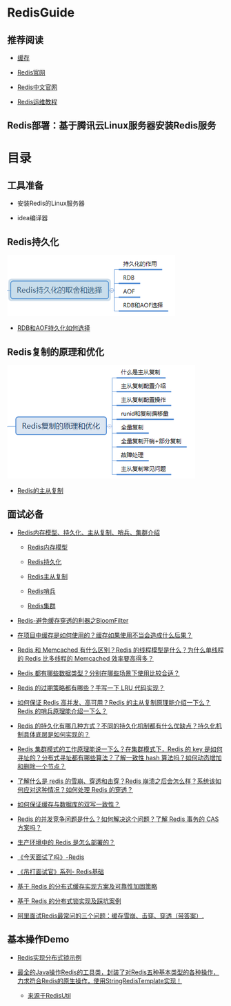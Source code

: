 RedisGuide
=====

推荐阅读
------

* <a href="https://github.com/doocs/advanced-java">缓存</a>

* <a href="https://redis.io/">Redis官网</a>

* <a href="http://www.redis.cn/">Redis中文官网</a>

* <a href="http://www.linuxe.cn/sort/redis">Redis运维教程</a>

Redis部署：基于腾讯云Linux服务器安装Redis服务
------
   
    
目录
====

工具准备
------

* 安装Redis的Linux服务器

* idea编译器

Redis持久化
------

![Redis持久化](https://github.com/DemoTransfer/Redis-Guide/blob/master/document/redis-guide/redis-persistence/picture/Redis%E6%8C%81%E4%B9%85%E5%8C%96.png)

* <a href="https://github.com/DemoTransfer/Redis-Guide/blob/master/document/redis-guide/redis-persistence/RDB%E5%92%8CAOF%E6%8C%81%E4%B9%85%E5%8C%96%E5%A6%82%E4%BD%95%E9%80%89%E6%8B%A9.md">RDB和AOF持久化如何选择</a>

Redis复制的原理和优化
------

![Redis复制的原理和优化](https://github.com/DemoTransfer/Redis-Guide/blob/master/document/redis-guide/redis-persistence/picture/Redis%E5%A4%8D%E5%88%B6%E7%9A%84%E5%8E%9F%E7%90%86%E5%92%8C%E4%BC%98%E5%8C%96.png)

* <a href="https://github.com/DemoTransfer/Redis-Guide/blob/master/document/redis-guide/redis-copy/Redis%E7%9A%84%E4%B8%BB%E4%BB%8E%E5%A4%8D%E5%88%B6.md">Redis的主从复制</a>

面试必备
------

* <a href="https://www.cnblogs.com/kismetv/category/1186633.html">Redis内存模型、持久化、主从复制、哨兵、集群介绍</a>

    * <a href="https://www.cnblogs.com/kismetv/p/8654978.html">Redis内存模型</a>
    
    * <a href="https://www.cnblogs.com/kismetv/p/9137897.html">Redis持久化</a>
    
    * <a href="https://www.cnblogs.com/kismetv/p/9236731.html">Redis主从复制</a>
    
    * <a href="https://www.cnblogs.com/kismetv/p/9609938.html">Redis哨兵</a>
    
    * <a href="https://www.cnblogs.com/kismetv/p/9853040.html">Redis集群</a>

* <a href="https://github.com/DemoTransfer/Redis-Guide/blob/master/document/basic/Redis-%E9%81%BF%E5%85%8D%E7%BC%93%E5%AD%98%E7%A9%BF%E9%80%8F%E7%9A%84%E5%88%A9%E5%99%A8%E4%B9%8BBloomFilter.md">Redis-避免缓存穿透的利器之BloomFilter</a>
	
* <a href="https://github.com/DemoTransfer/RedisGuide/blob/master/document/basic/why-cache.md">在项目中缓存是如何使用的？缓存如果使用不当会造成什么后果？</a>

* <a href="https://github.com/DemoTransfer/RedisGuide/blob/master/document/basic/redis-single-thread-model.md">Redis 和 Memcached 有什么区别？Redis 的线程模型是什么？为什么单线程的 Redis 比多线程的 Memcached 效率要高得多？</a>

* <a href="https://github.com/DemoTransfer/RedisGuide/blob/master/document/basic/redis-data-types.md">Redis 都有哪些数据类型？分别在哪些场景下使用比较合适？</a>

* <a href="https://github.com/DemoTransfer/RedisGuide/blob/master/document/basic/redis-expiration-policies-and-lru.md">Redis 的过期策略都有哪些？手写一下 LRU 代码实现？</a>

* <a href="https://github.com/DemoTransfer/RedisGuide/blob/master/document/basic/how-to-ensure-high-concurrency-and-high-availability-of-redis.md">如何保证 Redis 高并发、高可用？Redis 的主从复制原理能介绍一下么？Redis 的哨兵原理能介绍一下么？</a>

* <a href="https://github.com/DemoTransfer/RedisGuide/blob/master/document/basic/redis-persistence.md">Redis 的持久化有哪几种方式？不同的持久化机制都有什么优缺点？持久化机制具体底层是如何实现的？</a>

* <a href="https://github.com/DemoTransfer/RedisGuide/blob/master/document/basic/redis-cluster.md">Redis 集群模式的工作原理能说一下么？在集群模式下，Redis 的 key 是如何寻址的？分布式寻址都有哪些算法？了解一致性 hash 算法吗？如何动态增加和删除一个节点？</a>

* <a href="https://github.com/DemoTransfer/RedisGuide/blob/master/document/basic/redis-caching-avalanche-and-caching-penetration.md">了解什么是 redis 的雪崩、穿透和击穿？Redis 崩溃之后会怎么样？系统该如何应对这种情况？如何处理 Redis 的穿透？</a>

* <a href="https://github.com/DemoTransfer/RedisGuide/blob/master/document/basic/redis-consistence.md">如何保证缓存与数据库的双写一致性？</a>

* <a href="https://github.com/DemoTransfer/RedisGuide/blob/master/document/basic/redis-cas.md">Redis 的并发竞争问题是什么？如何解决这个问题？了解 Redis 事务的 CAS 方案吗？</a>

* <a href="https://github.com/DemoTransfer/RedisGuide/blob/master/document/basic/redis-production-environment.md">生产环境中的 Redis 是怎么部署的？</a>

* <a href="https://github.com/DemoTransfer/Redis-Guide/blob/master/document/basic/%E3%80%8A%E4%BB%8A%E5%A4%A9%E9%9D%A2%E8%AF%95%E4%BA%86%E5%90%97%E3%80%8B-Redis.md">《今天面试了吗》-Redis</a>

* <a href="https://github.com/DemoTransfer/Redis-Guide/blob/master/document/basic/%E3%80%8A%E5%90%8A%E6%89%93%E9%9D%A2%E8%AF%95%E5%AE%98%E3%80%8B%E7%B3%BB%E5%88%97-%20Redis%E5%9F%BA%E7%A1%80.md">《吊打面试官》系列- Redis基础</a>

* <a href="https://github.com/DemoTransfer/Redis-Guide/blob/master/document/basic/%E5%9F%BA%E4%BA%8E%20Redis%20%E7%9A%84%E5%88%86%E5%B8%83%E5%BC%8F%E7%BC%93%E5%AD%98%E5%AE%9E%E7%8E%B0%E6%96%B9%E6%A1%88%E5%8F%8A%E5%8F%AF%E9%9D%A0%E6%80%A7%E5%8A%A0%E5%9B%BA%E7%AD%96%E7%95%A5.md">基于 Redis 的分布式缓存实现方案及可靠性加固策略</a>

* <a href="https://github.com/DemoTransfer/Redis-Guide/blob/master/document/basic/%E5%9F%BA%E4%BA%8E%20Redis%20%E7%9A%84%E5%88%86%E5%B8%83%E5%BC%8F%E9%94%81%E5%AE%9E%E7%8E%B0%E5%8F%8A%E8%B8%A9%E5%9D%91%E6%A1%88%E4%BE%8B.md">基于 Redis 的分布式锁实现及踩坑案例</a>

* <a href="https://github.com/DemoTransfer/Redis-Guide/blob/master/document/basic/%E9%98%BF%E9%87%8C%E9%9D%A2%E8%AF%95Redis%E6%9C%80%E5%B8%B8%E9%97%AE%E7%9A%84%E4%B8%89%E4%B8%AA%E9%97%AE%E9%A2%98%EF%BC%9A%E7%BC%93%E5%AD%98%E9%9B%AA%E5%B4%A9%E3%80%81%E5%87%BB%E7%A9%BF%E3%80%81%E7%A9%BF%E9%80%8F%EF%BC%88%E5%B8%A6%E7%AD%94%E6%A1%88%EF%BC%89.md">阿里面试Redis最常问的三个问题：缓存雪崩、击穿、穿透（带答案）.</a>

基本操作Demo
------

* <a href="https://github.com/DemoTransfer/RedisGuide/tree/master/coding/redis-distributed-lock">Redis实现分布式锁示例</a>

* <a href="https://github.com/DemoTransfer/RedisGuide/blob/master/coding/redis-client-java-utils/RedilUtil.md">最全的Java操作Redis的工具类，封装了对Redis五种基本类型的各种操作，力求符合Redis的原生操作，使用StringRedisTemplate实现！</a>

   * <a href="https://github.com/whvcse/RedisUtil">来源于RedisUtil</a>
